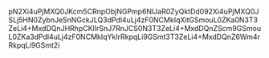 pN2Xi4uPjMXQ0JKcm5CRnpObjNGPmp6NlJaR0ZyQktDd092Xi4uPjMXQ0JSLj5HN0ZybnJeSnNGckJLQ3dPdl4uLj4zF0NCMkIqXitGSmouL0ZKa0N3T3ZeLi4+MxdDQnJHRhpCKlIrSnJ7RnJCS0N3T3ZeLi4+MxdDQnZScm9GSmouL0ZKa3dPdl4uLj4zF0NCMkIqYkIrRkpqLi9GSmt3T3ZeLi4+MxdDQnZ6Wm4rRkpqLi9GSmt2i
